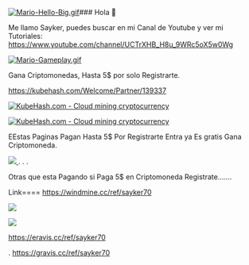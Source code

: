 [![Mario-Hello-Big.gif](https://i.postimg.cc/8cYnbhmc/Mario-Hello-Big.gif)](https://postimg.cc/Zvrcbvgz)### Hola 👋 

Me llamo Sayker, puedes buscar en mi Canal de Youtube y ver mi Tutoriales: https://www.youtube.com/channel/UCTrXHB_H8u_9WRc5oX5w0Wg
                                                                           



[![Mario-Gameplay.gif](https://i.postimg.cc/ydPPLFsB/Mario-Gameplay.gif)](https://postimg.cc/mzPCD1P6)


Gana Criptomonedas, Hasta 5$ por solo Registrarte.

https://kubehash.com/Welcome/Partner/139337


<a href="https://kubehash.com/Welcome/Partner/139337" target="_blank"  title="KubeHash.com - Cloud mining cryptocurrency"><img src="https://kubehash.com/aff/468.gif" alt="KubeHash.com - Cloud mining cryptocurrency"></a>



<a href="https://kubehash.com/Welcome/Partner/139337" target="_blank"  title="KubeHash.com - Cloud mining cryptocurrency"><img src="https://kubehash.com/aff/728.gif" alt="KubeHash.com - Cloud mining cryptocurrency"></a>



EEstas Paginas Pagan Hasta 5$ Por Registrarte Entra ya Es gratis Gana Criptomoneda.


<a href="https://mikron.biz/?ref=sayker70"> 
<img src="https://mikron.biz/images/promo/MI-728.gif"/> 
</a>
.
.
.




Otras que esta Pagando si Paga 5$ en Criptomoneda Registrate.......






Link====  https://windmine.cc/ref/sayker70




<a href="https://eravis.cc/ref/sayker70"><img src="https://eravis.cc/assets/img/E-728.gif"></a>



 <a href="https://vurmining.com/?ref=hOQe4k3rk8Nd">
 <img src="https://vurmining.com/images/468x60.gif"></a>






https://eravis.cc/ref/sayker70




.
https://gravis.cc/ref/sayker70
